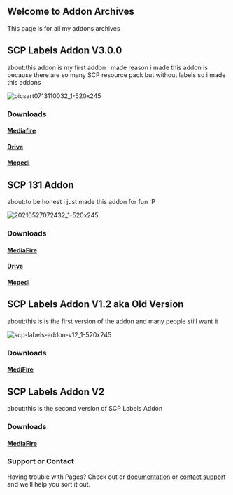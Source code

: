 ## Welcome to Addon Archives

This page is for all my addons archives

## SCP Labels Addon V3.0.0
about:this addon is my first addon i made reason i made this addon is because there are so many SCP resource pack but without labels so i made this addons

![picsart0713110032_1-520x245](https://user-images.githubusercontent.com/93080889/138660264-4cd42494-6754-4026-bd65-33b51fb0e436.png)


### Downloads
#### [Mediafire](https://www.mediafire.com/file/m2ujqxr8crphhn9/SCP_Labels_Addon_V3.mcaddon/file)
#### [Drive](https://drive.google.com/file/d/1_Qr9mbHgTnBYs3qW24xxA_X2KyHcwSBG/view?usp=sharing)
#### [Mcpedl](https://mcpedl.com/scp-labels-addon/)

## SCP 131 Addon
about:to be honest i just made this addon for fun :P

![20210527072432_1-520x245](https://user-images.githubusercontent.com/93080889/138660140-3a233087-fe79-47d5-bf46-3e58056b3502.png)


### Downloads
#### [MediaFire](https://www.mediafire.com/download/6qondule9omdrab)
#### [Drive](https://drive.google.com/file/d/1lOmxcg6nS3LdWJF3cXS1bFgJCrCIOhf_/view?usp=drivesdk)
#### [Mcpedl](https://mcpedl.com/scp-131-addon/)

## SCP Labels Addon V1.2 aka Old Version
about:this is is the first version of the addon and many people still want it

![scp-labels-addon-v12_1-520x245](https://user-images.githubusercontent.com/93080889/138660486-d0a11cf5-e8e2-4ed1-adb3-bcc0c583ba2f.png)

### Downloads
#### [MediFire](https://www.mediafire.com/download/sfkqqr35o7dm2ek)

## SCP Labels Addon V2
about:this is the second version of SCP Labels Addon 

### Downloads
#### [MediaFire](https://www.mediafire.com/download/lc59xc13ciyqjlh)

### Support or Contact

Having trouble with Pages? Check out or [documentation](https://docs.github.com/categories/github-pages-basics/) or [contact support](https://support.github.com/contact) and we’ll help you sort it out.
